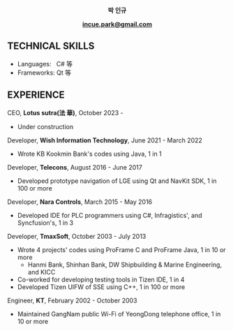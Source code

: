 **<p align="center">박 인규**

**<p align="center">incue.park@gmail.com</p>**

## TECHNICAL SKILLS
* Languages: &nbsp; C# 等
* Frameworks: Qt 等

## EXPERIENCE
CEO, **Lotus sutra(法 華)**, October 2023 -
* Under construction

Developer, **Wish Information Technology**, June 2021 - March 2022
* Wrote KB Kookmin Bank's codes using Java, 1 in 1
 
Developer, **Telecons**, August 2016 - June 2017
* Developed prototype navigation of LGE using Qt and NavKit SDK, 1 in 100 or more

Developer, **Nara Controls**, March 2015 - May 2016
* Developed IDE for PLC programmers using C#, Infragistics', and Syncfusion's, 1 in 3

Developer, **TmaxSoft**, October 2003 - July 2013
* Wrote 4 projects' codes using ProFrame C and ProFrame Java, 1 in 10 or more
  * Hanmi Bank, Shinhan Bank, DW Shipbuilding & Marine Engineering, and KICC 
* Co-worked for developing testing tools in Tizen IDE, 1 in 4
* Developed Tizen UIFW of SSE using C++, 1 in 100 or more

Engineer, **KT**, February 2002 - October 2003
* Maintained GangNam public Wi-Fi of YeongDong telephone office, 1 in 10 or more
